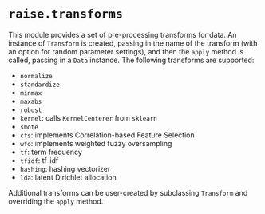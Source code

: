 # `raise.transforms`

This module provides a set of pre-processing transforms for data. An instance of `Transform` is created, passing in the name of the transform (with an option for random parameter settings), and then the `apply` method is called, passing in a `Data` instance. The following transforms are supported:

  * `normalize`
  * `standardize`
  * `minmax`
  * `maxabs`
  * `robust`
  * `kernel`: calls `KernelCenterer` from `sklearn`
  * `smote`
  * `cfs`: implements Correlation-based Feature Selection
  * `wfo`: implements weighted fuzzy oversampling
  * `tf`: term frequency
  * `tfidf`: tf-idf
  * `hashing`: hashing vectorizer
  * `lda`: latent Dirichlet allocation

Additional transforms can be user-created by subclassing `Transform` and overriding the `apply` method.
